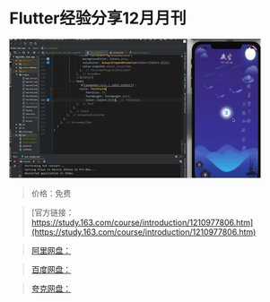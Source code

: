 # Flutter经验分享12月月刊

![img](../../../assets/study163/free/c186da26554a45e99f1a22c3fb0675d5.jpg)

> 价格：免费

> [官方链接：https://study.163.com/course/introduction/1210977806.htm](https://study.163.com/course/introduction/1210977806.htm)

> [阿里网盘：]()

> [百度网盘：]()

> [夸克网盘：]()
